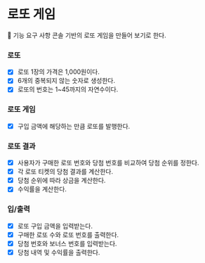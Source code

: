 # 로또 게임

🎯 기능 요구 사항
콘솔 기반의 로또 게임을 만들어 보기로 한다.

### 로또

- [x] 로또 1장의 가격은 1,000원이다.
- [x] 6개의 중복되지 않는 숫자로 생성한다.
- [x] 로또의 번호는 1~45까지의 자연수이다.

### 로또 게임

- [x] 구입 금액에 해당하는 만큼 로또를 발행한다.

### 로또 결과

- [x] 사용자가 구매한 로또 번호와 당첨 번호를 비교하여 당첨 순위를 정한다.
- [x] 각 로또 티켓의 당첨 결과를 계산한다.
- [x] 당첨 순위에 따라 상금을 계산한다.
- [x] 수익률을 계산한다.

### 입/출력

- [x] 로또 구입 금액을 입력받는다.
- [x] 구매한 로또 수와 로또 번호를 출력한다.
- [x] 당첨 번호와 보너스 번호를 입력받는다.
- [x] 당첨 내역 및 수익률을 출력한다.
